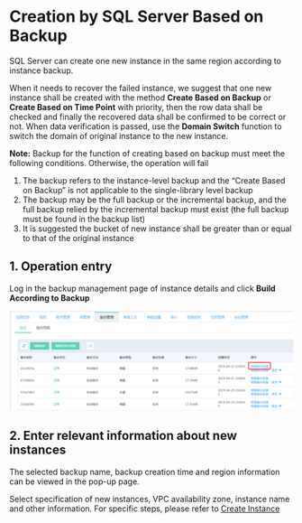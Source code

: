 # Creation by SQL Server Based on Backup
SQL Server can create one new instance in the same region according to instance backup.

When it needs to recover the failed instance, we suggest that one new instance shall be created with the method **Create Based on Backup** or **Create Based on Time Point** with priority, then the row data shall be checked and finally the recovered data shall be confirmed to be correct or not. When data verification is passed, use the **Domain Switch** function to switch the domain of original instance to the new instance.

**Note:**
Backup for the function of creating based on backup must meet the following conditions. Otherwise, the operation will fail
1. The backup refers to the instance-level backup and the “Create Based on Backup” is not applicable to the single-library level backup
2. The backup may be the full backup or the incremental backup, and the full backup relied by the incremental backup must exist (the full backup must be found in the backup list)
3. It is suggested the bucket of new instance shall be greater than or equal to that of the original instance

## 1. Operation entry
Log in the backup management page of instance details and click **Build According to Backup**

![根据备份创建1](../../../../../../image/RDS/SQL-Server-Create-From-Backup-1.png)

## 2. Enter relevant information about new instances
The selected backup name, backup creation time and region information can be viewed in the pop-up page.

Select specification of new instances, VPC availability zone, instance name and other information. For specific steps, please refer to [Create Instance](https://docs.jdcloud.com/en/rds/create-instance)
